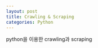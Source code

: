 ```yaml
---
layout: post
title: Crawling & Scraping
categories: Python
---
```


python을 이용한 crawling과 scraping


